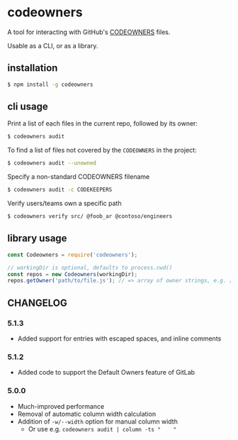 # codeowners

A tool for interacting with GitHub's
[CODEOWNERS](https://help.github.com/articles/about-codeowners/) files.

Usable as a CLI, or as a library.

## installation

```sh
$ npm install -g codeowners
```

## cli usage

Print a list of each files in the current repo, followed by its owner:

```sh
$ codeowners audit
```

To find a list of files not covered by the `CODEOWNERS` in the project:

```sh
$ codeowners audit --unowned
```

Specify a non-standard CODEOWNERS filename

```sh
$ codeowners audit -c CODEKEEPERS
```

Verify users/teams own a specific path
```sh
$ codeowners verify src/ @foob_ar @contoso/engineers
```

## library usage

```js
const Codeowners = require('codeowners');

// workingDir is optional, defaults to process.cwd()
const repos = new Codeowners(workingDir);
repos.getOwner('path/to/file.js'); // => array of owner strings, e.g. ['@noahm']
```

## CHANGELOG

### 5.1.3
- Added support for entries with escaped spaces, and inline comments

### 5.1.2
- Added code to support the Default Owners feature of GitLab

### 5.0.0

- Much-improved performance
- Removal of automatic column width calculation
- Addition of `-w/--width` option for manual column width
  - Or use e.g. `codeowners audit | column -ts "    "`
